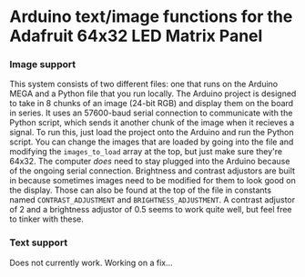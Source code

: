 # Arduino text/image functions for the Adafruit 64x32 LED Matrix Panel
### Image support
This system consists of two different files: one that runs on the Arduino MEGA and a Python file that you run locally.
The Arduino project is designed to take in 8 chunks of an image (24-bit RGB) and display them on the board in series. It uses an 57600-baud serial connection to communicate with the Python script, which sends it another chunk of the image when it recieves a signal.
To run this, just load the project onto the Arduino and run the Python script. You can change the images that are loaded by going into the file and modifying the `images_to_load` array at the top, but just make sure they're 64x32. The computer _does_ need to stay plugged into the Arduino because of the ongoing serial connection.
Brightness and contrast adjustors are built in because sometimes images need to be modified for them to look good on the display. Those can also be found at the top of the file in constants named `CONTRAST_ADJUSTMENT` and `BRIGHTNESS_ADJUSTMENT`. A contrast adjustor of 2 and a brightness adjustor of 0.5 seems to work quite well, but feel free to tinker with these.
### Text support
Does not currently work. Working on a fix...
